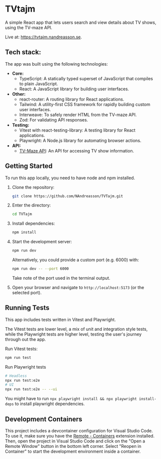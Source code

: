 # TVtajm

A simple React app that lets users search and view details about TV shows, using the TV-maze API.

Live at: <https://tvtajm.nandreasson.se>.

## Tech stack:

The app was built using the following technologies:

- **Core:**
  - TypeScript: A statically typed superset of JavaScript that compiles to plain JavaScript.
  - React: A JavaScript library for building user interfaces.
- **Other:**
  - react-router: A routing library for React applications.
  - Tailwind: A utility-first CSS framework for rapidly building custom user interfaces.
  - Interweave: To safely render HTML from the TV-maze API.
  - Zod: For validating API responses.
- **Testing:**
  - Vitest with react-testing-library: A testing library for React applications.
  - Playwright: A Node.js library for automating browser actions.
- **API:**
  - [TV-Maze API](https://www.tvmaze.com/api): An API for accessing TV show information.

## Getting Started

To run this app locally, you need to have node and npm installed.

1. Clone the repository:

   ```bash
   git clone https://github.com/NAndreasson/TVTajm.git
   ```

2. Enter the directory:

   ```bash
   cd TVTajm
   ```

3. Install dependencies:

   ```bash
   npm install
   ```

4. Start the development server:

   ```bash
   npm run dev
   ```

   Alternatively, you could provide a custom port (e.g. 6000) with:

   ```bash
   npm run dev -- --port 6000
   ```

   Take note of the port used in the terminal output.

5. Open your browser and navigate to `http://localhost:5173` (or the selected port).

## Running Tests

This app includes tests written in Vitest and Playwright.

The Vitest tests are lower level, a mix of unit and integration style tests, while the Playwright tests are higher level, testing the user's journey through out the app.

Run Vitest tests:

```bash
npm run test
```

Run Playwright tests

```bash
# Headless
npx run test:e2e
# UI
npx run test:e2e -- --ui
```

You might have to run `npx playwright install && npx playwright install-deps` to install playwright dependencies.

## Development Containers

This project includes a devcontainer configuration for Visual Studio Code. To use it, make sure you have the [Remote - Containers](https://marketplace.visualstudio.com/items?itemName=ms-vscode-remote.remote-containers) extension installed. Then, open the project in Visual Studio Code and click on the "Open a Remote Window" button in the bottom left corner. Select "Reopen in Container" to start the development environment inside a container.
